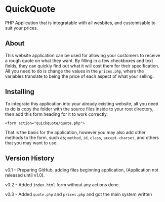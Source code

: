 QuickQuote
==========

PHP Application that is integratable with all wesbites, and customisable to suit your prices.

About
-----

This website application can be used for allowing your customers to receive a rough quote on what they want. 
By filling in a few checkboxes and text fields, they can quickly find out what it will cost them for their
specification. All you need to do is change the values in the `prices.php`, where the variables translate to
being the price of each aspect of what your selling.

Installing
----------

To integrate this application into your already existing website, all you need to do is copy the folder with
the source files inside to your root directory, then add this form heading for it to work correctly.

`<form action="quickquote/quote.php">`

That is the basis for the application, however you may also add other methods to the form, such as;
`method`, `id`, `class`, `accept-charset`, and others that you may want to use.

Version History
---------------

v0.1 - Preparing GitHub, adding files beginning application, (Application not released until v1.0).

v0.2 - Added `index.html` form without any actions done.

v0.3 - Added `quote.php` and `prices.php` and got the main system written